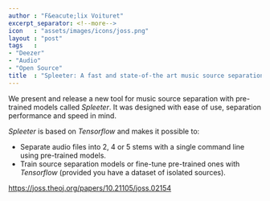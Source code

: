 ```yaml
---
author : "F&eacute;lix Voituret"
excerpt_separator: <!--more-->
icon   : "assets/images/icons/joss.png"
layout : "post"
tags   :
- "Deezer"
- "Audio"
- "Open Source"
title  : "Spleeter: A fast and state-of-the art music source separation tool with pre-trained models"
---
```

We present and release a new tool for music source separation
with pre-trained models called *Spleeter*. It was designed with
ease of use, separation performance and speed in mind.

<!--more-->

*Spleeter* is based on *Tensorflow* and makes it possible to:

- Separate audio files into 2, 4 or 5 stems with a single command
  line using pre-trained models.
- Train source separation models or fine-tune pre-trained ones 
  with *Tensorflow* (provided you have a dataset of isolated sources).

https://joss.theoj.org/papers/10.21105/joss.02154